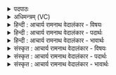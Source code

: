 <details><summary>पदपाठः</summary>

त्री꣡णि꣢꣯। प꣣दा꣢। वि। च꣣क्रमे। वि꣡ष्णुः꣢꣯। गो꣣पाः꣢। गो꣣। पाः꣢। अ꣡दा꣢꣯भ्यः। अ। दा꣣भ्यः। अ꣡तः꣢꣯। ध꣡र्मा꣢꣯णि। धा꣣र꣡य꣢न्। १६७०।
</details>

<details><summary>अधिमन्त्रम् (VC)</summary>

- विष्णुः
- मेधातिथिः काण्वः
- गायत्री
- षड्जः
</details>

<details><summary>हिन्दी : आचार्य रामनाथ वेदालंकार - विषयः</summary>

आगे फिर परमेश्वर का विषय वर्णित करते हैं।
</details>

<details><summary>हिन्दी : आचार्य रामनाथ वेदालंकार - पदार्थः</summary>

पदार्थान्वयभाषाः -  (गोपाः)रक्षक, (अदाभ्यः)किसी से भी हिंसित,पराजित या अपमानित नहीं किया जा सकनेवाला, (विष्णुः)सर्वान्तर्यामी जगदीश्वर(त्रीणि पदा)प्रकृति,जगत्प्रपञ्च और जीवात्माएँ इन तीनों में(विचक्रमे)व्याप्त है।(अतः)इसी कारण से,वह(धर्माणि)सब पदार्थों में उनके गुण-कर्म-स्वाभाव की(धारयन्)व्यवस्था कर रहा है ॥२॥
</details>

<details><summary>हिन्दी : आचार्य रामनाथ वेदालंकार - भावार्थः</summary>

भावार्थभाषाः -  जो परमात्मा ब्रह्माण्ड के सब पदार्थों में व्याप्त है,वही उनको धारण करनेवाला भी है ॥२॥
</details>

<details><summary>संस्कृत : आचार्य रामनाथ वेदालंकार - विषयः</summary>

अथ पुनरपि परमेश्वरविषय उच्यते।
</details>

<details><summary>संस्कृत : आचार्य रामनाथ वेदालंकार - पदार्थः</summary>

पदार्थान्वयभाषाः -  (गोपाः)रक्षकः, (अदाभ्यः)केनापि हिंसितुं पराजेतुम् अपमानयितुं वाऽशक्यः(विष्णुः)सर्वान्तर्यामी जगदीश्वरः(त्रीणि पदा)त्रीण्यपि पदानि,प्रकृतिं जगत्प्रपञ्चं जीवात्मसमूहं च(वि चक्रमे)व्याप्तवानस्ति।(अतः)अस्मादेव कारणात्,सः(धर्माणि)सर्वेषु पदार्थेषु तेषां धर्मान् गुणकर्मस्वभावान्(धारयन्)व्यवस्थापयन्,वर्तते इति शेषः ॥२॥२
</details>

<details><summary>संस्कृत : आचार्य रामनाथ वेदालंकार - भावार्थः</summary>

भावार्थभाषाः -  यः परमात्मा ब्रह्माण्डस्य सर्वेषु पदार्थेषु व्याप्तोऽस्ति स एव तेषां धारकोऽपि वर्तते ॥२॥
</details>